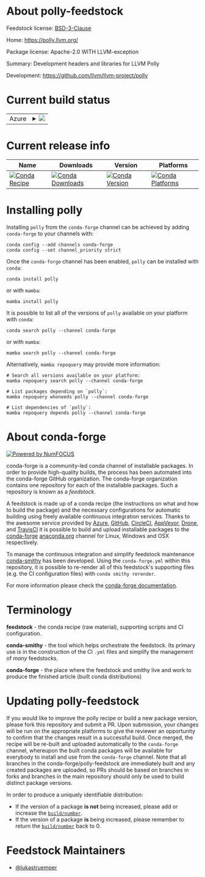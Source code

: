 About polly-feedstock
=====================

Feedstock license: [BSD-3-Clause](https://github.com/conda-forge/polly-feedstock/blob/main/LICENSE.txt)

Home: https://polly.llvm.org/

Package license: Apache-2.0 WITH LLVM-exception

Summary: Development headers and libraries for LLVM Polly

Development: https://github.com/llvm/llvm-project/polly

Current build status
====================


<table>
    
  <tr>
    <td>Azure</td>
    <td>
      <details>
        <summary>
          <a href="https://dev.azure.com/conda-forge/feedstock-builds/_build/latest?definitionId=19494&branchName=main">
            <img src="https://dev.azure.com/conda-forge/feedstock-builds/_apis/build/status/polly-feedstock?branchName=main">
          </a>
        </summary>
        <table>
          <thead><tr><th>Variant</th><th>Status</th></tr></thead>
          <tbody><tr>
              <td>linux_64</td>
              <td>
                <a href="https://dev.azure.com/conda-forge/feedstock-builds/_build/latest?definitionId=19494&branchName=main">
                  <img src="https://dev.azure.com/conda-forge/feedstock-builds/_apis/build/status/polly-feedstock?branchName=main&jobName=linux&configuration=linux%20linux_64_" alt="variant">
                </a>
              </td>
            </tr><tr>
              <td>osx_64</td>
              <td>
                <a href="https://dev.azure.com/conda-forge/feedstock-builds/_build/latest?definitionId=19494&branchName=main">
                  <img src="https://dev.azure.com/conda-forge/feedstock-builds/_apis/build/status/polly-feedstock?branchName=main&jobName=osx&configuration=osx%20osx_64_" alt="variant">
                </a>
              </td>
            </tr>
          </tbody>
        </table>
      </details>
    </td>
  </tr>
</table>

Current release info
====================

| Name | Downloads | Version | Platforms |
| --- | --- | --- | --- |
| [![Conda Recipe](https://img.shields.io/badge/recipe-polly-green.svg)](https://anaconda.org/conda-forge/polly) | [![Conda Downloads](https://img.shields.io/conda/dn/conda-forge/polly.svg)](https://anaconda.org/conda-forge/polly) | [![Conda Version](https://img.shields.io/conda/vn/conda-forge/polly.svg)](https://anaconda.org/conda-forge/polly) | [![Conda Platforms](https://img.shields.io/conda/pn/conda-forge/polly.svg)](https://anaconda.org/conda-forge/polly) |

Installing polly
================

Installing `polly` from the `conda-forge` channel can be achieved by adding `conda-forge` to your channels with:

```
conda config --add channels conda-forge
conda config --set channel_priority strict
```

Once the `conda-forge` channel has been enabled, `polly` can be installed with `conda`:

```
conda install polly
```

or with `mamba`:

```
mamba install polly
```

It is possible to list all of the versions of `polly` available on your platform with `conda`:

```
conda search polly --channel conda-forge
```

or with `mamba`:

```
mamba search polly --channel conda-forge
```

Alternatively, `mamba repoquery` may provide more information:

```
# Search all versions available on your platform:
mamba repoquery search polly --channel conda-forge

# List packages depending on `polly`:
mamba repoquery whoneeds polly --channel conda-forge

# List dependencies of `polly`:
mamba repoquery depends polly --channel conda-forge
```


About conda-forge
=================

[![Powered by
NumFOCUS](https://img.shields.io/badge/powered%20by-NumFOCUS-orange.svg?style=flat&colorA=E1523D&colorB=007D8A)](https://numfocus.org)

conda-forge is a community-led conda channel of installable packages.
In order to provide high-quality builds, the process has been automated into the
conda-forge GitHub organization. The conda-forge organization contains one repository
for each of the installable packages. Such a repository is known as a *feedstock*.

A feedstock is made up of a conda recipe (the instructions on what and how to build
the package) and the necessary configurations for automatic building using freely
available continuous integration services. Thanks to the awesome service provided by
[Azure](https://azure.microsoft.com/en-us/services/devops/), [GitHub](https://github.com/),
[CircleCI](https://circleci.com/), [AppVeyor](https://www.appveyor.com/),
[Drone](https://cloud.drone.io/welcome), and [TravisCI](https://travis-ci.com/)
it is possible to build and upload installable packages to the
[conda-forge](https://anaconda.org/conda-forge) [anaconda.org](https://anaconda.org/)
channel for Linux, Windows and OSX respectively.

To manage the continuous integration and simplify feedstock maintenance
[conda-smithy](https://github.com/conda-forge/conda-smithy) has been developed.
Using the ``conda-forge.yml`` within this repository, it is possible to re-render all of
this feedstock's supporting files (e.g. the CI configuration files) with ``conda smithy rerender``.

For more information please check the [conda-forge documentation](https://conda-forge.org/docs/).

Terminology
===========

**feedstock** - the conda recipe (raw material), supporting scripts and CI configuration.

**conda-smithy** - the tool which helps orchestrate the feedstock.
                   Its primary use is in the construction of the CI ``.yml`` files
                   and simplify the management of *many* feedstocks.

**conda-forge** - the place where the feedstock and smithy live and work to
                  produce the finished article (built conda distributions)


Updating polly-feedstock
========================

If you would like to improve the polly recipe or build a new
package version, please fork this repository and submit a PR. Upon submission,
your changes will be run on the appropriate platforms to give the reviewer an
opportunity to confirm that the changes result in a successful build. Once
merged, the recipe will be re-built and uploaded automatically to the
`conda-forge` channel, whereupon the built conda packages will be available for
everybody to install and use from the `conda-forge` channel.
Note that all branches in the conda-forge/polly-feedstock are
immediately built and any created packages are uploaded, so PRs should be based
on branches in forks and branches in the main repository should only be used to
build distinct package versions.

In order to produce a uniquely identifiable distribution:
 * If the version of a package **is not** being increased, please add or increase
   the [``build/number``](https://docs.conda.io/projects/conda-build/en/latest/resources/define-metadata.html#build-number-and-string).
 * If the version of a package **is** being increased, please remember to return
   the [``build/number``](https://docs.conda.io/projects/conda-build/en/latest/resources/define-metadata.html#build-number-and-string)
   back to 0.

Feedstock Maintainers
=====================

* [@lukastruemper](https://github.com/lukastruemper/)

